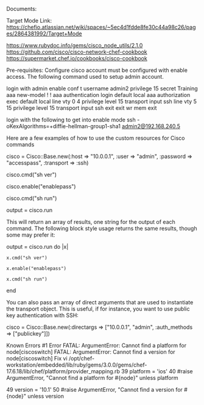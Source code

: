 Documents:

Target Mode Link: https://chefio.atlassian.net/wiki/spaces/~5ec4d1fdde8fe30c44a98c26/pages/2864381992/Target+Mode

https://www.rubydoc.info/gems/cisco_node_utils/2.1.0
https://github.com/cisco/cisco-network-chef-cookbook
https://supermarket.chef.io/cookbooks/cisco-cookbook

Pre-requisites:
Configure cisco account must be configured with enable access. The following command used to setup admin account.

login with admin
enable
conf t
username admin2 privilege 15 secret Training
aaa new-model
!
!
aaa authentication login default local
aaa authorization exec default local
line vty 0 4
 privilege level 15
 transport input ssh
line vty 5 15
 privilege level 15
 transport input ssh
exit
exit
wr mem
exit

login with the following to get into enable mode
ssh -oKexAlgorithms=+diffie-hellman-group1-sha1 admin2@192.168.240.5

Here are a few examples of how to use the custom resources for Cisco commands

cisco = Cisco::Base.new(:host => "10.0.0.1", :user => "admin", :password => "accesspass", :transport => :ssh)

cisco.cmd("sh ver")

cisco.enable("enablepass")

cisco.cmd("sh run")

output = cisco.run

This will return an array of results, one string for the output of each command. The
following block style usage returns the same results, though some may prefer it:

output = cisco.run do |x|

	x.cmd("sh ver")

	x.enable("enablepass")

	x.cmd("sh run")

end



You can also pass an array of direct arguments that are used to instantiate the transport object. 
This is useful, if for instance, you want to use public key authentication with SSH:

cisco = Cisco::Base.new(:directargs => ["10.0.0.1", "admin", :auth_methods => ["publickey"]])


Known Errors
#1
Error
FATAL: ArgumentError: Cannot find a platform for node[ciscoswitch]
FATAL: ArgumentError: Cannot find a version for node[ciscoswitch]
Fix
vi /opt/chef-workstation/embedded/lib/ruby/gems/3.0.0/gems/chef-17.6.18/lib/chef/platform/provider_mapping.rb
 39         platform = 'ios'
 40         #raise ArgumentError, "Cannot find a platform for #{node}" unless platform

 49         version = '10.1'
 50         #raise ArgumentError, "Cannot find a version for #{node}" unless version